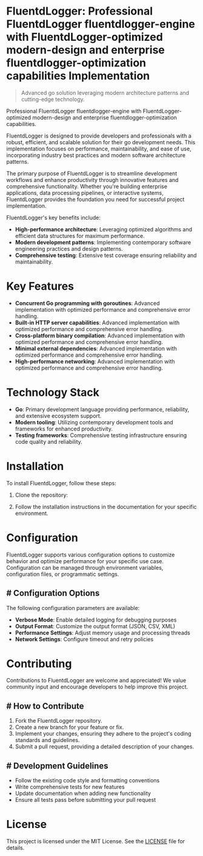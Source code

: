 <!-- fallback_FluentdLogger_20250807045010_92144 -->

# FluentdLogger: Professional FluentdLogger fluentdlogger-engine with FluentdLogger-optimized modern-design and enterprise fluentdlogger-optimization capabilities Implementation
> Advanced go solution leveraging modern architecture patterns and cutting-edge technology.

Professional FluentdLogger fluentdlogger-engine with FluentdLogger-optimized modern-design and enterprise fluentdlogger-optimization capabilities.

FluentdLogger is designed to provide developers and professionals with a robust, efficient, and scalable solution for their go development needs. This implementation focuses on performance, maintainability, and ease of use, incorporating industry best practices and modern software architecture patterns.

The primary purpose of FluentdLogger is to streamline development workflows and enhance productivity through innovative features and comprehensive functionality. Whether you're building enterprise applications, data processing pipelines, or interactive systems, FluentdLogger provides the foundation you need for successful project implementation.

FluentdLogger's key benefits include:

* **High-performance architecture**: Leveraging optimized algorithms and efficient data structures for maximum performance.
* **Modern development patterns**: Implementing contemporary software engineering practices and design patterns.
* **Comprehensive testing**: Extensive test coverage ensuring reliability and maintainability.

# Key Features

* **Concurrent Go programming with goroutines**: Advanced implementation with optimized performance and comprehensive error handling.
* **Built-in HTTP server capabilities**: Advanced implementation with optimized performance and comprehensive error handling.
* **Cross-platform binary compilation**: Advanced implementation with optimized performance and comprehensive error handling.
* **Minimal external dependencies**: Advanced implementation with optimized performance and comprehensive error handling.
* **High-performance networking**: Advanced implementation with optimized performance and comprehensive error handling.

# Technology Stack

* **Go**: Primary development language providing performance, reliability, and extensive ecosystem support.
* **Modern tooling**: Utilizing contemporary development tools and frameworks for enhanced productivity.
* **Testing frameworks**: Comprehensive testing infrastructure ensuring code quality and reliability.

# Installation

To install FluentdLogger, follow these steps:

1. Clone the repository:


2. Follow the installation instructions in the documentation for your specific environment.

# Configuration

FluentdLogger supports various configuration options to customize behavior and optimize performance for your specific use case. Configuration can be managed through environment variables, configuration files, or programmatic settings.

## # Configuration Options

The following configuration parameters are available:

* **Verbose Mode**: Enable detailed logging for debugging purposes
* **Output Format**: Customize the output format (JSON, CSV, XML)
* **Performance Settings**: Adjust memory usage and processing threads
* **Network Settings**: Configure timeout and retry policies

# Contributing

Contributions to FluentdLogger are welcome and appreciated! We value community input and encourage developers to help improve this project.

## # How to Contribute

1. Fork the FluentdLogger repository.
2. Create a new branch for your feature or fix.
3. Implement your changes, ensuring they adhere to the project's coding standards and guidelines.
4. Submit a pull request, providing a detailed description of your changes.

## # Development Guidelines

* Follow the existing code style and formatting conventions
* Write comprehensive tests for new features
* Update documentation when adding new functionality
* Ensure all tests pass before submitting your pull request

# License

This project is licensed under the MIT License. See the [LICENSE](https://github.com/sandibrrm/FluentdLogger/blob/main/LICENSE) file for details.
